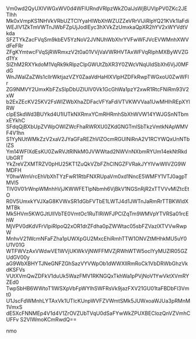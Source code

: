 Vm0wd2QyUXlVWGxWV0d4WFlURndVRlpzWkZOalJsWjBUVlpPV0ZKc2JETlhh
Mk0xVmpKS1NHVkVRbUZTClYyaHlWbXhWZUZZeVRrVlJiRlpYQ21KVk1IaFdi
WEJIV1ZkTmVWTnJWbFZpUjJodlEyc3hXVkZzUmxkaQpXR2hYV2xWYVdtVkda
SFZTYkZacFVqSm9kbEV5YzNoV2JVNUhWbXhrYVFwWFJVcEVWMnhXWVdFeFRr
ZFgKYmtwcFVqSjRWRmxzV2t0a01VVjVaVWRHVTAxWFVqRlphMXByWVZGd1Yx
SlZhM2RXYkdoM1VqRk9kRlpzClpGWUtZbXR3Y0ZWcVNqUldSbXh6VjJ0MFdG
WnJWalZaZWs1cllrWktjazVZY0ZaaVdHaHlXVlpHZDFkRwpTWGxoU0ZwWFlr
ZG9NMVY2UmxKbFZsSlpDbUZIUlV0Vk1GcGhWa1pzY2xwR1RtcFNiRm93V2xW
b2ExZEcKV25KV2FsWlZWbXhaZDFacVFYaFdiVTVKWVVaa1UwMHlhREpXYlRW
clpESkdWd3BUYkd4U1lUTkNXRmxYCmRHRmhSbXhWVW14YWJGSnNTbmxEYkhC
SFdqQjBXbUpZVWpOWlZWcFhaRWRXU0ZKdGNGTmlSbTkzVmtkNApWMVF4V1hn
S1YyNUtWMkZzV2xaV2JYaGFaREZhVlZOcmRGUlNiRnA2V1RCYWQxUnNTblZS
Ym14WFlXdEsKU0ZwRVJtRlNkM0JVWWtad2NWVnNXbmRYUm14ekNtRkdUbGRT
YkZreVZXMTRZV0pHU25KT1ZuQkVZbFZhClNGZFVRakJYYlVwWllVZG9WMDFH
Y0hwWmVrcEhVbXhTYzFwR1RtbFNXRUpaVm0xd1NncE5WMFY1VTJ0agpTMVl5
TlV0V01rWnpWMnhhVjJKWWFETlpNbmh6VjBkV1NGSnRjR2xTTVVvMlZtcEtO
R0V5UmxkYVJXaG8KVWxSR1dGbFVTbE1LWTJ4d1JWTnJaRmRrTTBKWldXMTBk
Mk5HVm5KWGJtUllVbTE0VmtOc1RuTlRiWFJPClZqTm9WMVpYTVRSa01rcEhW
MjVPV0dKdVFrVlpiRlpoQ2xOR1drZFdha0pZWWtac05sbFZVazlXTVVwRwpW
MnhvV21WcmNFaFZha1pUWXpGU2MxcEhiRmhTTW1ONVZtMHhkMU5uY0U1V01G
WTFWVzAxVWdwVE1WVjUKWkVjNWFFMVZjRWhWTW5oclYyMUZlR05GZUdGV00y
aG9WbXBHYTJNeGNFZGhSazVYVWpOb1dWWXllRmRoCk1VbDRWbGhzVkdKSFVs
VUtXVmQwZDFkV1duUk5WazFMV1RKNGQxTkhWa1pPVjNoV1YwVktXVmRYZEd0
TwpSbHB6WWtoT1lWSXpVbFpWYlhSWFRsVk9jazFXV21GU01taFBDbFl3Vmt0
U1JscFdWMnhLYTAxVk1UTlcKUnpWVFZVWmtSMk5JUWxoaWJUa3pRMnM1VmxS
dE5XcFNNMEp4V1d4V1ZrOVZUbTVqU0dSaFYwWkZPUXBEClozQnVZVmhCUFFv
S2VIWmoKCmRwdQ==

nmo
